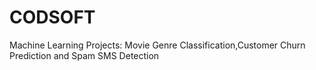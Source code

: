 # CODSOFT
Machine Learning Projects: Movie Genre Classification,Customer Churn Prediction and Spam SMS Detection
